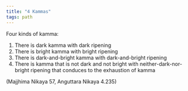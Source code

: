 ```yaml
---
title: "4 Kammas"
tags: path
---
```


Four kinds of kamma: 

1. There is dark kamma with dark ripening 
2. There is bright kamma with bright ripening 
3. There is dark-and-bright kamma with dark-and-bright ripening 
4. There is kamma that is not dark and not bright with neither-dark-nor-bright ripening that conduces to the exhaustion of kamma 

(Majjhima Nikaya 57, Anguttara Nikaya 4.235)